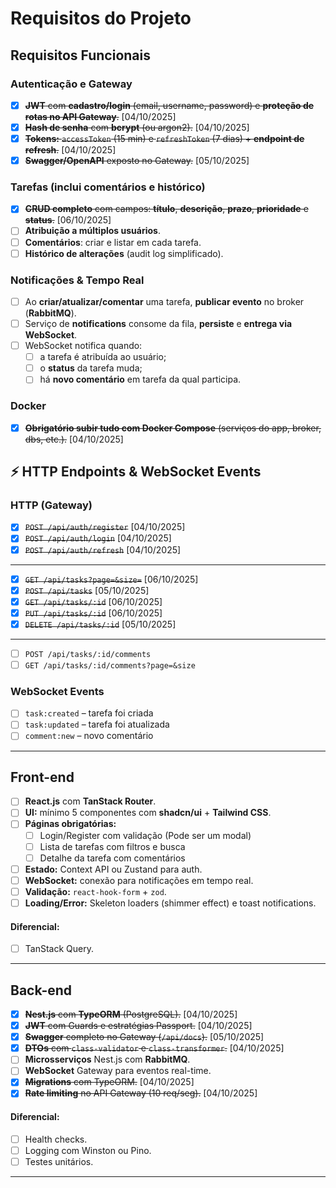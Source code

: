 # Requisitos do Projeto

## Requisitos Funcionais

### Autenticação e Gateway

- [x] ~~**JWT** com **cadastro/login** (email, username, password) e **proteção de rotas no API Gateway**.~~ [04/10/2025]
- [x] ~~**Hash de senha** com **bcrypt** (ou argon2).~~ [04/10/2025]
- [x] ~~**Tokens:** `accessToken` (15 min) e `refreshToken` (7 dias) + **endpoint de refresh**.~~ [04/10/2025]
- [x] ~~**Swagger/OpenAPI** exposto no Gateway.~~ [05/10/2025]

### Tarefas (inclui comentários e histórico)

- [x] ~~**CRUD completo** com campos: **título**, **descrição**, **prazo**, **prioridade** e **status**.~~ [06/10/2025]
- [ ] **Atribuição a múltiplos usuários**.
- [ ] **Comentários**: criar e listar em cada tarefa.
- [ ] **Histórico de alterações** (audit log simplificado).

### Notificações & Tempo Real

- [ ] Ao **criar/atualizar/comentar** uma tarefa, **publicar evento** no broker (**RabbitMQ**).
- [ ] Serviço de **notifications** consome da fila, **persiste** e **entrega via WebSocket**.
- [ ] WebSocket notifica quando:
    - [ ] a tarefa é atribuída ao usuário;
    - [ ] o **status** da tarefa muda;
    - [ ] há **novo comentário** em tarefa da qual participa.

### Docker

- [x] ~~**Obrigatório subir tudo com Docker Compose** (serviços do app, broker, dbs, etc.).~~ [04/10/2025]

## ⚡ HTTP Endpoints & WebSocket Events

### HTTP (Gateway)

- [x] ~~`POST /api/auth/register`~~ [04/10/2025]
- [x] ~~`POST /api/auth/login`~~ [04/10/2025]
- [x] ~~`POST /api/auth/refresh`~~ [04/10/2025]

---

- [x] ~~`GET /api/tasks?page=&size=`~~ [06/10/2025]
- [x] ~~`POST /api/tasks`~~ [05/10/2025]
- [x] ~~`GET /api/tasks/:id`~~ [06/10/2025]
- [x] ~~`PUT /api/tasks/:id`~~ [06/10/2025]
- [x] ~~`DELETE /api/tasks/:id`~~ [05/10/2025]

---

- [ ] `POST /api/tasks/:id/comments`
- [ ] `GET /api/tasks/:id/comments?page=&size`

### WebSocket Events

- [ ] `task:created` – tarefa foi criada
- [ ] `task:updated` – tarefa foi atualizada
- [ ] `comment:new` – novo comentário

---

## Front-end

- [ ] **React.js** com **TanStack Router**.
- [ ] **UI:** mínimo 5 componentes com **shadcn/ui** + **Tailwind CSS**.
- [ ] **Páginas obrigatórias:**
    - [ ] Login/Register com validação (Pode ser um modal)
    - [ ] Lista de tarefas com filtros e busca
    - [ ] Detalhe da tarefa com comentários
- [ ] **Estado:** Context API ou Zustand para auth.
- [ ] **WebSocket:** conexão para notificações em tempo real.
- [ ] **Validação:** `react-hook-form` + `zod`.
- [ ] **Loading/Error:** Skeleton loaders (shimmer effect) e toast notifications.

#### **Diferencial:**

- [ ] TanStack Query.

---

## Back-end

- [x] ~~**Nest.js** com **TypeORM** (PostgreSQL).~~ [04/10/2025]
- [x] ~~**JWT** com Guards e estratégias Passport.~~ [04/10/2025]
- [x] ~~**Swagger** completo no Gateway (`/api/docs`).~~ [05/10/2025]
- [x] ~~**DTOs** com `class-validator` e `class-transformer`.~~ [04/10/2025]
- [ ] **Microsserviços** Nest.js com **RabbitMQ**.
- [ ] **WebSocket** Gateway para eventos real-time.
- [x] ~~**Migrations** com TypeORM.~~ [04/10/2025]
- [x] ~~**Rate limiting** no API Gateway (10 req/seg).~~ [04/10/2025]

#### **Diferencial:**

- [ ] Health checks.
- [ ] Logging com Winston ou Pino.
- [ ] Testes unitários.

---
